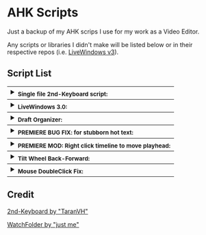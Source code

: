 # AHK Scripts

Just a backup of my AHK scrips I use for my work as a Video Editor.

Any scripts or libraries I didn't make will be listed below or in their respective repos (i.e. [LiveWindows v3](https://github.com/Ryah/Live-Windows-3.0)).


## Script List

<table>

 <tbody>
  <tr>
   <td>
    <details>
     <summary>
      <sub><b>Single file 2nd-Keyboard script:</b></sub>
     </summary>
     <hr>
     TaranVH's Script modified to work for my uses. Also completely portable with no dependencies.
    </details>
   </td>
  </tr>
 </tbody>

 <tbody>
  <tr>
   <td>
    <details>
     <summary>
      <sub><b>LiveWindows 3.0:</b></sub>
     </summary>
     <hr>
     <a href="https://github.com/Ryah/Live-Windows-3.0">My updated LiveWindows script</a>. Makes a
     thumbnail overlay of any window for monitoring.
    </details>
   </td>
  </tr>
 </tbody>

 <tbody>
  <tr>
   <td>
    <details>
     <summary>
      <sub><b>Draft Organizer:</b></sub>
     </summary>
     <hr>
     Watches my draft folder for any new drafts encoded from my master copy via Adobe Media Encoder. Once
     a new draft is detected and finished encoding, it renames the draft with a timestamp and organizes
     it by filename in it's own subfolder.
    </details>
   </td>
  </tr>
 </tbody>

 <tbody>
  <tr>
   <td>
    <details>
     <summary>
      <sub><b>PREMIERE BUG FIX: for stubborn hot text:</b></sub>
     </summary>
     <hr>
     TaranVH Bugfix. Self explanitory.
    </details>
   </td>
  </tr>
 </tbody>

 <tbody>
  <tr>
   <td>
    <details>
     <summary>
      <sub><b>PREMIERE MOD: Right click timeline to move playhead:</b></sub>
     </summary>
     <hr>
     TaranVH Mod. Self explanitory.
    </details>
   </td>
  </tr>
 </tbody>

 <tbody>
  <tr>
   <td>
    <details>
     <summary>
      <sub><b>Tilt Wheel Back-Forward:</b></sub>
     </summary>
     <hr>
     Can't install Logitech G502 mouse driver without admin rights and I'm too socially awkward to ask IT
     so this was my solution. Just sends the browser forward/back input when I tilt the mouse wheel.
    </details>
   </td>
  </tr>
 </tbody>


 <tbody>
  <tr>
   <td>
    <details>
     <summary>
      <sub><b>Mouse DoubleClick Fix:</b></sub>
     </summary>
     <hr>
     Said G502 is also starting to die so this just blocks the doubleclick input if it clicks too fast.
    </details>
   </td>
  </tr>
 </tbody>
 
 
</table>




## Credit
[2nd-Keyboard by "TaranVH"](https://github.com/TaranVH/2nd-keyboard/)

[WatchFolder by "just me"](https://www.autohotkey.com/boards/viewtopic.php?t=8384)
